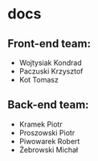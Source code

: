 # docs


## Front-end team:
- Wojtysiak Kondrad
- Paczuski Krzysztof
- Kot Tomasz

## Back-end team:
- Kramek Piotr
- Proszowski Piotr
- Piwowarek Robert
- Żebrowski Michał


